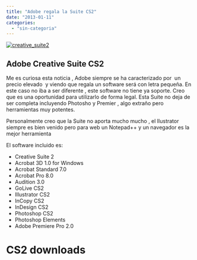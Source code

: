 ```yaml
---
title: "Adobe regala la Suite CS2"
date: "2013-01-11"
categories: 
  - "sin-categoria"
---
```


[![creative_suite2](images/8366956477_b12bfe309a.jpg)](https://www.flickr.com/photos/12949201@N08/8366956477/ "creative_suite2 por sicotico, en Flickr")

## Adobe Creative Suite CS2

Me es curiosa esta noticia , Adobe siempre se ha caracterizado por  un precio elevado  y viendo que regala un software será con letra pequeña. En este caso no iba a ser diferente , este software no tiene ya soporte. Creo que es una oportunidad para utilizarlo de forma legal. Esta Suite no deja de ser completa incluyendo Photosho y Premier , algo extraño pero herramientas muy potentes.

Personalmente creo que la Suite no aporta mucho mucho , el Ilustrator siempre es bien venido pero para web un Notepad++ y un navegador es la mejor herramienta

El software incluido es:

- Creative Suite 2
- Acrobat 3D 1.0 for Windows
- Acrobat Standard 7.0
- Acrobat Pro 8.0
- Audition 3.0
- GoLive CS2
- Illustrator CS2
- InCopy CS2
- InDesign CS2
- Photoshop CS2
- Photoshop Elements
- Adobe Premiere Pro 2.0

# CS2 downloads
